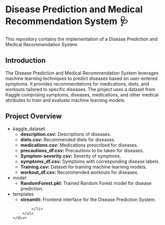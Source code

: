 
  <h1>Disease Prediction and Medical Recommendation System 🩺</h1>
        <p>This repository contains the implementation of a Disease Prediction and Medical Recommendation System<span class="highlight">

  <h2>Introduction</h2>
        <p>The Disease Prediction and Medical Recommendation System leverages machine learning techniques to predict diseases based on user-entered symptoms. It provides recommendations for medications, diets, and workouts tailored to specific diseases. The project uses a dataset from Kaggle comprising symptoms, diseases, medications, and other medical attributes to train and evaluate machine learning models.</p>

   <h2>Project Overview</h2>
        <ul>
            <li><span class="highlight">kaggle_dataset</span>
                <ul>
                    <li><strong>description.csv:</strong> Descriptions of diseases.</li>
                    <li><strong>diets.csv:</strong> Recommended diets for diseases.</li>
                    <li><strong>medications.csv:</strong> Medications prescribed for diseases.</li>
                    <li><strong>precautions_df.csv:</strong> Precautions to be taken for diseases.</li>
                    <li><strong>Symptom-severity.csv:</strong> Severity of symptoms.</li>
                    <li><strong>symptoms_df.csv:</strong> Symptoms with corresponding disease labels.</li>
                    <li><strong>Training.csv:</strong> Dataset for training machine learning models.</li>
                    <li><strong>workout_df.csv:</strong> Recommended workouts for diseases.</li>
                </ul>
            </li>
            <li><span class="highlight">model</span>
                <ul>
                    <li><strong>RandomForest.pkl:</strong> Trained Random Forest model for disease prediction.</li>
                </ul>
            </li>
            <li><span class="highlight">templates</span>
                <ul>
                    <li><strong>streamlit:</strong> Frontend interface for the Disease Prediction System.</li>
                </ul>
              
            </li>
        </ul>
    </div>
</body>
</html>

